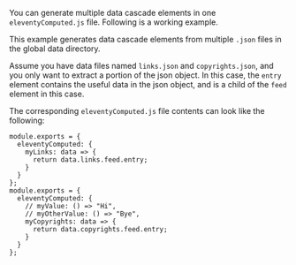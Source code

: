 You can generate multiple data cascade elements in one `eleventyComputed.js` file.  Following is a working example.

This example generates data cascade elements from multiple `.json` files in the global data directory.

Assume you have data files named `links.json` and `copyrights.json`, and you only want to extract a portion of the json object.  In this case, the `entry` element contains the useful data in the json object, and is a child of the `feed` element in this case.

The corresponding `eleventyComputed.js` file contents can look like the following:

```
module.exports = {
  eleventyComputed: {
    myLinks: data => {
      return data.links.feed.entry;
    }
  }
};
module.exports = {
  eleventyComputed: {
    // myValue: () => "Hi",
    // myOtherValue: () => "Bye",
    myCopyrights: data => {
      return data.copyrights.feed.entry;
    }
  }
};
```
